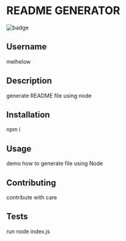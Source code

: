 
# README GENERATOR
![badge](https://img.shields.io/static/v1?label=license&message=MIT&color=blue)

## Username
melhelow

## Description
generate README file using node

## Installation
npm i

## Usage
demo how to generate file using Node


## Contributing
contribute with care

## Tests
run node index.js


